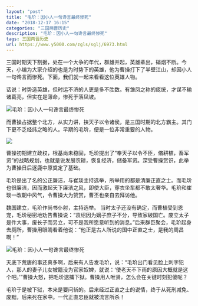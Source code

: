 ```yaml
---
layout: "post"
title: "毛玠：因小人一句谗言最终惨死"
date: "2018-12-17 16:15"
categories: "三国两晋历史"
description: "毛玠：因小人一句谗言最终惨死"
tags: 三国两晋历史
url: https://www.y5000.com/zgls/sglj/6973.html
---
```






三国时期天下割据，处在一个大争的年代，群雄并起，英雄辈出，硝烟不断。今天，小编为大家介绍的也是为时势下的英雄，他为曹操打下了半壁江山，却因小人一句谗言而惨死。下面，我们就一起来看看这位英雄人物。

话说：时势造英雄，但时运不济的人更是多不胜数。有雏凤之称的庞统，才谋不输诸葛亮，但实在是薄命，惨死于落凤坡。

![毛玠：因小人一句谗言最终惨死](/uploads/allimg/161212/6-161212094522464.JPG)

而曹操占据整个北方，从实力讲，挟天子以令诸侯，是三国时期的北方霸主。其门下更不乏经纬之略的人。早期的毛玠，便是一位非常重要的人物。

![](/uploads/allimg/161212/6-16121209450W19.JPG)

曹操初期建立政权，根基尚未稳固，毛玠提出了“奉天子以令不臣，脩耕植，畜军资”的战略规划，也就是说发展农耕，恢复经济，储备军资。深受曹操赏识，此举为曹操日后逐鹿中原奠定了基础。

毛玠是出了名的公正廉洁，与崔琰主持选举，所举用的都是清廉正直之士。而毛玠也很廉洁，因而激起天下廉洁之风，即使大臣，穿衣坐车都不敢太奢华。毛玠和崔琰一改朝中风气，令曹操大为赞赏，曹丕也亲自去拜访他。

魏国建立，毛玠作尚书仆射，主持选举。
当时太子还没有确定，而曹植受到恩宠，毛玠秘密地劝告曹操说：“袁绍因为嫡子庶子不分，导致家破国亡。废立太子是件大事，废长子而另立，可不是我所愿意听到的消息。”后来群臣聚会，毛玠起身去厕所，曹操用眼睛看着他说：“他正是古人所说的国中正直之士，是我的周昌啊！”

![毛玠：因小人一句谗言最终惨死](/uploads/allimg/161212/6-161212094450631.JPG)

天底下荒唐的事还真多啊，后来有人告发毛玠，说：“毛玠出门看见脸上刺字犯人，那人的妻子儿女被籍没为官家奴婢，就说：‘使老天不下雨的原因大概就是这个吧。’”曹操大怒，把毛玠逮捕下狱。曹操用人唯贤，怎么会在关键时刻犯傻呢？

毛玠于是被下狱，本来是要问斩的。后来经过正直之士的说情，终于从死刑减免、废黜，后来死在家中。一代正直忠臣就被流言所杀！
